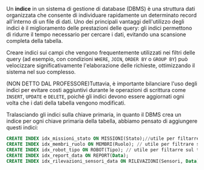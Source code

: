 Un **indice** in un sistema di gestione di database (DBMS) è una struttura dati organizzata che consente di individuare rapidamente un determinato record all'interno di un file di dati. Uno dei principali vantaggi dell'utilizzo degli indici è il miglioramento delle prestazioni delle query: gli indici permettono di ridurre il tempo necessario per cercare i dati, evitando una scansione completa della tabella.

Creare indici sui campi che vengono frequentemente utilizzati nei filtri delle query (ad esempio, con condizioni `WHERE`, `JOIN`, `ORDER BY` o `GROUP BY`) può velocizzare significativamente l'elaborazione delle richieste, ottimizzando il sistema nel suo complesso. 

(NON DETTO DAL PROFESSORE)Tuttavia, è importante bilanciare l'uso degli indici per evitare costi aggiuntivi durante le operazioni di scrittura come `INSERT`, `UPDATE` e `DELETE`, poiché gli indici devono essere aggiornati ogni volta che i dati della tabella vengono modificati.

Tralasciando gli indici sulla chiave primaria, in quanto il DBMS crea un indice per ogni chiave primaria della tabella, abbiamo pensato di aggiungere questi indici:

```sql
CREATE INDEX idx_missioni_stato ON MISSIONI(Stato);//utile per filtarre missioni sullo stato
CREATE INDEX idx_membri_ruolo ON MEMBRI(Ruolo); // utile per filtrare sul ruolo dei membri
CREATE INDEX idx_robot_tipo ON ROBOT(Tipo); // utile per filtarre sul tipo di robot
CREATE INDEX idx_report_data ON REPORT(Data);
CREATE INDEX idx_rilevazioni_sensori_data ON RILEVAZIONI(Sensori, Data);
```
